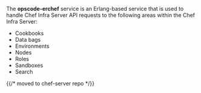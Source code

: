 The **opscode-erchef** service is an Erlang-based service that is used
to handle Chef Infra Server API requests to the following areas within
the Chef Infra Server:

- Cookbooks
- Data bags
- Environments
- Nodes
- Roles
- Sandboxes
- Search

{{/* moved to chef-server repo */}}
